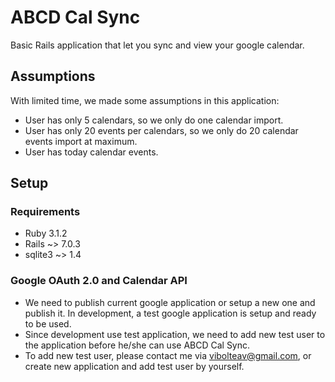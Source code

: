 # ABCD Cal Sync

Basic Rails application that let you sync and view your google calendar.

## Assumptions
With limited time, we made some assumptions in this application:
* User has only 5 calendars, so we only do one calendar import.
* User has only 20 events per calendars, so we only do 20 calendar events import at maximum.
* User has today calendar events.

## Setup

### Requirements
* Ruby 3.1.2
* Rails ~> 7.0.3
* sqlite3 ~> 1.4

### Google OAuth 2.0 and Calendar API
* We need to publish current google application or setup a new one and publish it. In development, a test google application is setup and ready to be used.
* Since development use test application, we need to add new test user to the application before he/she can use ABCD Cal Sync.
* To add new test user, please contact me via vibolteav@gmail.com, or create new application and add test user by yourself.
